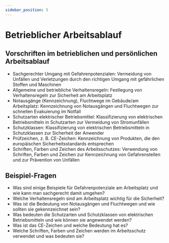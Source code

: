```yaml
---
sidebar_position: 5
---
```


# Betrieblicher Arbeitsablauf

<!-- Vorschriften im betrieblichen und persönlichen
Arbeitsablauf

-   Sachgerechter Umgang mit Gefahrenpotenzialen
-   Allgemeine und betriebliche Verhaltensregeln
-   Notausgänge (Kennzeichnung), Fluchtwege
-   im Gebäude/am Arbeitsplatz
-   Schutzarten elektrischer Betriebsmittel
-   Schutzklassen
-   Prüfzeichen, z. B. CE-Zeichen
-   Schriften, Farben und Zeichen des Arbeitsschutzes -->

## Vorschriften im betrieblichen und persönlichen Arbeitsablauf

-   Sachgerechter Umgang mit Gefahrenpotenzialen: Vermeidung von Unfällen und Verletzungen durch den richtigen Umgang mit gefährlichen Stoffen und Maschinen
-   Allgemeine und betriebliche Verhaltensregeln: Festlegung von Verhaltensregeln zur Sicherheit am Arbeitsplatz
-   Notausgänge (Kennzeichnung), Fluchtwege im Gebäude/am Arbeitsplatz: Kennzeichnung von Notausgängen und Fluchtwegen zur schnellen Evakuierung im Notfall
-   Schutzarten elektrischer Betriebsmittel: Klassifizierung von elektrischen Betriebsmitteln in Schutzarten zur Vermeidung von Stromunfällen
-   Schutzklassen: Klassifizierung von elektrischen Betriebsmitteln in Schutzklassen zur Sicherheit der Anwender
-   Prüfzeichen, z. B. CE-Zeichen: Kennzeichnung von Produkten, die den europäischen Sicherheitsstandards entsprechen
-   Schriften, Farben und Zeichen des Arbeitsschutzes: Verwendung von Schriften, Farben und Zeichen zur Kennzeichnung von Gefahrenstellen und zur Prävention von Unfällen

## Beispiel-Fragen

-   Was sind einige Beispiele für Gefahrenpotenziale am Arbeitsplatz und wie kann man sachgerecht damit umgehen?
-   Welche Verhaltensregeln sind am Arbeitsplatz wichtig für die Sicherheit?
-   Was ist die Bedeutung von Notausgängen und Fluchtwegen und wie sollten sie gekennzeichnet sein?
-   Was bedeuten die Schutzarten und Schutzklassen von elektrischen Betriebsmitteln und wie können sie angewendet werden?
-   Was ist das CE-Zeichen und welche Bedeutung hat es?
-   Welche Schriften, Farben und Zeichen werden im Arbeitsschutz verwendet und was bedeuten sie?
